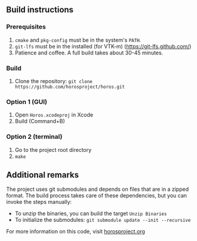 ## Build instructions

### Prerequisites

1. `cmake` and `pkg-config` must be in the system's `PATH`.
2. `git-lfs` must be in the installed (for VTK-m) (https://git-lfs.github.com/) 
3. Patience and coffee. A full build takes about 30-45 minutes.

### Build

1. Clone the repository: `git clone https://github.com/horosproject/horos.git`

### Option 1 (GUI)

1. Open `Horos.xcodeproj` in Xcode
2. Build (Command+B)

### Option 2 (terminal)

1. Go to the project root directory
2. `make`

## Additional remarks

The project uses git submodules and depends on files that are in a zipped format.
The build process takes care of these dependencies, but you can invoke the steps manually:

- To unzip the binaries, you can build the target `Unzip Binaries`
- To initialize the submodules: `git submodule update --init --recursive`

For more information on this code, visit [horosproject.org](https://horosproject.org/get-involved/)

